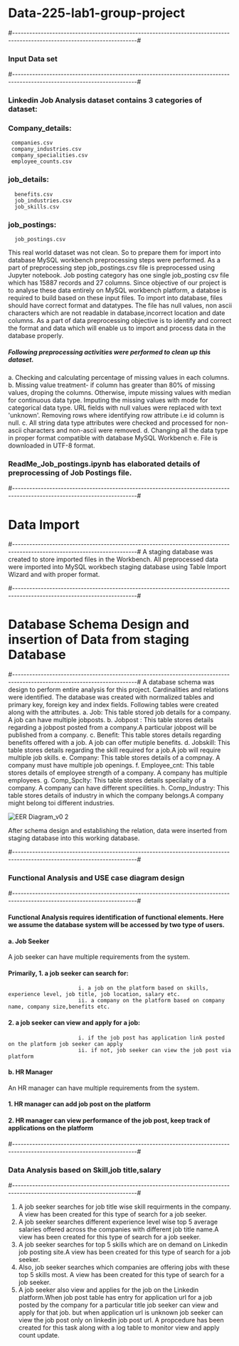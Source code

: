 # Data-225-lab1-group-project
#-------------------------------------------------------------------------------------------------------------------------#
### Input Data set 
#-------------------------------------------------------------------------------------------------------------------------#
### Linkedin Job Analysis dataset contains 3 categories of dataset:

### Company_details: 
     companies.csv
     company_industries.csv
     company_specialities.csv
     employee_counts.csv

### job_details:
      benefits.csv
      job_industries.csv
      job_skills.csv
### job_postings:
      job_postings.csv

This real world dataset was not clean. So to prepare them for import into database MySQL workbench preprocessing steps were performed.
As a part of preprocessing step job_postings.csv file is preprocessed using Jupyter notebook. 
Job posting category has one single job_posting csv file which has 15887 records and 27 columns. Since objective of our project is to analyse these data entirely on MySQL workbench platform, a databse is required to build based on these input files. To import into database, files should have correct format and datatypes. The file has null values, non ascii characters which are not readable in database,incorrect location and date columns. As a part of data preprocessing objective is to identify and correct the format and data which will enable us to import and process data in the database properly.

##### Following preprocessing activities were performed to clean up this dataset.

a. Checking and calculating percentage of missing values in each columns.
b. Missing value treatment- if column has greater than 80% of missing values, droping the columns. Otherwise, impute missing values with median for continuous data type. Imputing the missing values with mode for categorical data type. URL fields with null values were replaced with text 'unknown'. Removing rows where identifying row attribute i.e id column is null.
c. All string data type attributes were checked and processed for non-ascii characters and non-ascii were removed.
d. Changing all the data type in proper format compatible with database MySQL Workbench
e. File is downloaded in UTF-8 format.
<img>
### ReadMe_Job_postings.ipynb has elaborated details of preprocessing of Job Postings file.
#-------------------------------------------------------------------------------------------------------------------------#
# Data Import
#-------------------------------------------------------------------------------------------------------------------------#
A staging database was created to store imported files in the Workbench.
All preprocessed data were imported into MySQL workbech staging database using Table Import Wizard and with proper format.

#-------------------------------------------------------------------------------------------------------------------------#
# Database Schema Design and insertion of Data from staging Database
#-------------------------------------------------------------------------------------------------------------------------#
A database schema was design to perform entire analysis for this project. Cardinalities and relations were identified. The database was created with normalized tables and primary key,
foreign key and index fields. 
Following tables were created along with the attributes.
a. Job: This table stored job details for a company. A job can have multiple jobposts.
b. Jobpost : This table stores details regarding a jobpost posted from a company.A particular jobpost will be published from a company.
c. Benefit: This table stores details regarding benefits offered with a job. A job can offer mutiple benefits.
d. Jobskill: This table stores details regarding the skill required for a job.A job will require multiple job skills.
e. Company: This table stores details of a compnay. A company must have multiple job openings.
f. Employee_cnt: This table stores details of employee strength of a company. A company has multiple employees.
g. Comp_Spclty: This table stores details specilaity of a company. A company can have different specilities.
h. Comp_Industry: This table stores details of industry in which the company belongs.A company might belong toi different industries.

![EER Diagram_v0 2](https://github.com/aryama-ray/data-225-lab1-group-project/assets/42118282/a9cf9191-1584-44dd-975a-4bd6536fa0ba)

After schema design and establishing the relation, data were inserted from staging database into this working database.

#-------------------------------------------------------------------------------------------------------------------------#
### Functional Analysis and USE case diagram design
#-------------------------------------------------------------------------------------------------------------------------#
#### Functional Analysis requires identification of functional elements. Here we assume the database system will be accessed by two type of users. 
#### a. Job Seeker

A job seeker can have multiple requirements from the system.
                            
#### Primarily, 1. a job seeker can search for:
                          i. a job on the platform based on skills, experience level, job title, job location, salary etc.
                          ii. a company on the platform based on company name, company size,benefits etc.
 ####           2. a job seeker can view and apply for a job:
                          i. if the job post has application link posted on the platform job seeker can apply
                          ii. if not, job seeker can view the job post via platform
####  b. HR Manager

An HR manager can have multiple requirements from the system.
 ####           1. HR manager can add job post on the platform
 ####           2. HR manager can view performance of the job post, keep track of applications on the platform
#-------------------------------------------------------------------------------------------------------------------------#
### Data Analysis based on Skill,job title,salary 
#-------------------------------------------------------------------------------------------------------------------------#
1. A job seeker searches for job title wise skill requirments in the company. A view has been created for this type of search for a job seeker.
2. A job seeker searches different experience level wise top 5 average salaries offered across the companies with different job title name.A view has been created for this type of search for a job seeker.
3. A job seeker searches for top 5 skills which are on demand on Linkedin job posting site.A view has been created for this type of search for a job seeker.
4. Also, job seeker searches which companies are offering jobs with these top 5 skills most. A view has been created for this type of search for a job seeker.
5. A job seeker also view and applies for the job on the Linkedin platform.When job post table has entry for application url for a job posted by the company for a particular title job seeker can view
   and apply for that job. but when application url is unknown job seeker can view the job post only on linkedin job post url. A propcedure has been created for this task along with a log table to monitor view and    apply count update.    
